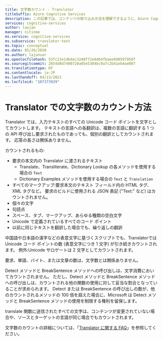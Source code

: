 ```yaml
---
title: 文字数カウント - Translator
titleSuffix: Azure Cognitive Services
description: この記事では、コンテンツの取り込み方法を理解できるように、Azure Cognitive Services の Translator で文字数をカウントする方法について説明します。
services: cognitive-services
author: laujan
manager: nitinme
ms.service: cognitive-services
ms.subservice: translator-text
ms.topic: conceptual
ms.date: 05/26/2020
ms.author: lajanuar
ms.openlocfilehash: 53fc22e1dbdac3240f72e8d64fbaee690597950f
ms.sourcegitcommit: 2654d8d7490720a05e5304bc9a7c2b41eb4ae007
ms.translationtype: HT
ms.contentlocale: ja-JP
ms.lasthandoff: 04/13/2021
ms.locfileid: "107373929"
---
```

# <a name="how-the-translator-counts-characters"></a>Translator での文字数のカウント方法

Translator では、入力テキストのすべての Unicode コード ポイントを文字としてカウントします。 テキストの言語への各翻訳は、複数の言語に翻訳する 1 つの API 呼び出し要求されたものであっても、個別の翻訳としてカウントされます。 応答の長さは関係ありません。

カウントされるもの:

* 要求の本文内の Translator に渡されるテキスト
   * Translate、Transliterate、Dictionary Lookup の各メソッドを使用する場合の `Text`
   * Dictionary Examples メソッドを使用する場合の `Text` と `Translation`
* すべてのマークアップ:要求本文のテキスト フィールド内の HTML タグ、XML タグなど。 要求のビルドに使用される JSON 表記 ("Text:" など) はカウントされません。
* 個々の文字
* 句読点
* スペース、タブ、マークアップ、あらゆる種類の空白文字
* Unicode で定義されているすべてのコード ポイント
* 以前に同じテキストを翻訳した場合でも、繰り返しの翻訳

中国語や日本語の漢字などの表意文字に基づくスクリプトでも、Translatorでは Unicode コード ポイントの数 (表意文字につき 1 文字) が引き続きカウントされます。 例外:Unicode サロゲートは 2 文字としてカウントされます。

要求、単語、バイト、または文章の数は、文字数とは関係ありません。

Detect メソッドと BreakSentence メソッドへの呼び出しは、文字消費においてカウントされません。 ただし、Detect メソッドと BreakSentence メソッドへの呼び出しは、カウントされる他の関数の使用に対して妥当な割合となっていることが求められます。 Detect または BreakSentence の呼び出しの数が、他のカウントされるメソッドの 100 倍を超えた場合に、Microsoft は Detect メソッドと BreakSentence メソッドの使用を制限する権利を留保します。

translate 関数に送信されたすべての文字は、コンテンツが変更されていない場合や、ソースとターゲットの言語が同じ場合でもカウントされます。

文字数のカウントの詳細については、「[Translator に関する FAQ](https://www.microsoft.com/en-us/translator/faq.aspx)」を参照してください。
